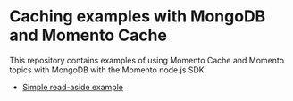 # Caching examples with MongoDB and Momento Cache

This repository contains examples of using Momento Cache and Momento topics with MongoDB with the Momento node.js SDK.

* [Simple read-aside example](./simple-read-aside/)
